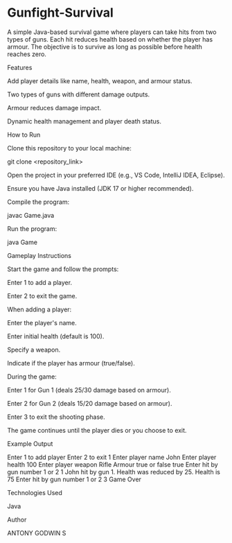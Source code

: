 # Gunfight-Survival
A simple Java-based survival game where players can take hits from two types of guns. Each hit reduces health based on whether the player has armour. The objective is to survive as long as possible before health reaches zero.


Features

Add player details like name, health, weapon, and armour status.

Two types of guns with different damage outputs.

Armour reduces damage impact.

Dynamic health management and player death status.

How to Run

Clone this repository to your local machine:

git clone <repository_link>

Open the project in your preferred IDE (e.g., VS Code, IntelliJ IDEA, Eclipse).

Ensure you have Java installed (JDK 17 or higher recommended).

Compile the program:

javac Game.java

Run the program:

java Game

Gameplay Instructions

Start the game and follow the prompts:

Enter 1 to add a player.

Enter 2 to exit the game.

When adding a player:

Enter the player's name.

Enter initial health (default is 100).

Specify a weapon.

Indicate if the player has armour (true/false).

During the game:

Enter 1 for Gun 1 (deals 25/30 damage based on armour).

Enter 2 for Gun 2 (deals 15/20 damage based on armour).

Enter 3 to exit the shooting phase.

The game continues until the player dies or you choose to exit.

Example Output

Enter 1 to add player
Enter 2 to exit
1
Enter player name
John
Enter player health
100
Enter player weapon
Rifle
Armour true or false
true
Enter hit by gun number 1 or 2
1
John hit by gun 1. Health was reduced by 25. Health is 75
Enter hit by gun number 1 or 2
3
Game Over

Technologies Used

Java

Author

ANTONY GODWIN S
